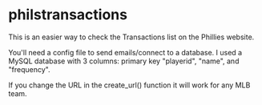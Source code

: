 # philstransactions
This is an easier way to check the Transactions list on the Phillies website.

You'll need a config file to send emails/connect to a database.  I used a MySQL database with 3 columns: primary key "playerid", "name", and "frequency".

If you change the URL in the create_url() function it will work for any MLB team.
